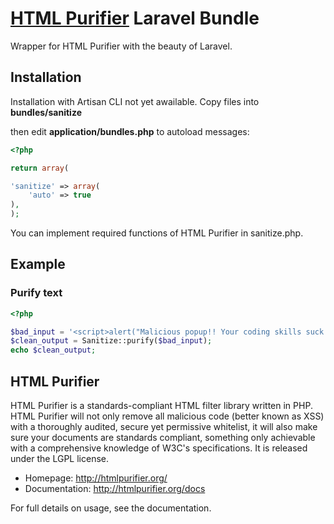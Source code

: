 # [HTML Purifier](http://htmlpurifier.org/) Laravel Bundle

Wrapper for HTML Purifier with the beauty of Laravel.

## Installation

Installation with Artisan CLI not yet awailable.
Copy files into **bundles/sanitize**

then edit **application/bundles.php** to autoload messages:

```php
<?php

return array(

'sanitize' => array(
	'auto' => true
),
);

```
	
You can implement required functions of HTML Purifier in sanitize.php.

## Example

### Purify text

```php
<?php

$bad_input = '<script>alert("Malicious popup!! Your coding skills suck!")</script>';
$clean_output = Sanitize::purify($bad_input);
echo $clean_output;

```

## HTML Purifier

HTML Purifier is a standards-compliant HTML filter library written in PHP. HTML Purifier will not only remove all malicious code (better known as XSS) with a thoroughly audited, secure yet permissive whitelist, it will also make sure your documents are standards compliant, something only achievable with a comprehensive knowledge of W3C's specifications. 
It is released under the LGPL license.

- Homepage:      http://htmlpurifier.org/
- Documentation: http://htmlpurifier.org/docs

For full details on usage, see the documentation.